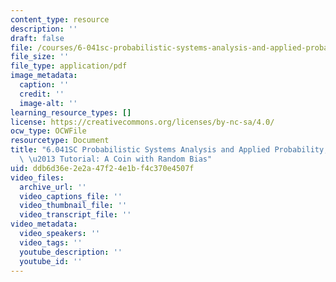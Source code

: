 ```yaml
---
content_type: resource
description: ''
draft: false
file: /courses/6-041sc-probabilistic-systems-analysis-and-applied-probability-fall-2013/ddb6d36e2e2a47f24e1bf4c370e4507f_MIT6_041SCF13_A_Coin_with_Random_Bias_300k.pdf
file_size: ''
file_type: application/pdf
image_metadata:
  caption: ''
  credit: ''
  image-alt: ''
learning_resource_types: []
license: https://creativecommons.org/licenses/by-nc-sa/4.0/
ocw_type: OCWFile
resourcetype: Document
title: "6.041SC Probabilistic Systems Analysis and Applied Probability, Fall 2013Transcript\
  \ \u2013 Tutorial: A Coin with Random Bias"
uid: ddb6d36e-2e2a-47f2-4e1b-f4c370e4507f
video_files:
  archive_url: ''
  video_captions_file: ''
  video_thumbnail_file: ''
  video_transcript_file: ''
video_metadata:
  video_speakers: ''
  video_tags: ''
  youtube_description: ''
  youtube_id: ''
---
```

